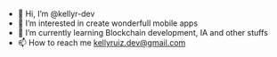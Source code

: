 - 👋 Hi, I’m @kellyr-dev
- 👀 I’m interested in create wonderfull mobile apps
- 🌱 I’m currently learning Blockchain development, IA and other stuffs
- 📫 How to reach me kellyruiz.dev@gmail.com

<!---
KellyRuizTest/KellyRuizTest is a ✨ special ✨ repository because its `README.md` (this file) appears on your GitHub profile.
You can click the Preview link to take a look at your changes.
--->
